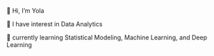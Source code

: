 👋 Hi, I’m Yola

👀 I have interest in Data Analytics

🌱 currently learning Statistical Modeling, Machine Learning, and Deep Learning
